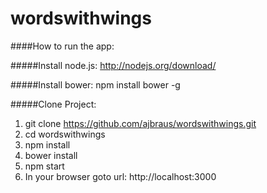 wordswithwings
==============

####How to run the app:

#####Install node.js:
http://nodejs.org/download/

#####Install bower:
npm install bower -g

#####Clone Project: 

1. git clone https://github.com/ajbraus/wordswithwings.git
2. cd wordswithwings
3. npm install
4. bower install
5. npm start
6. In your browser goto url: http://localhost:3000

